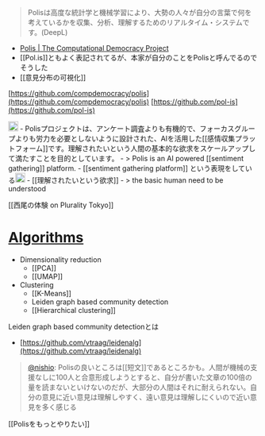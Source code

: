 
> Polisは高度な統計学と機械学習により、大勢の人々が自分の言葉で何を考えているかを収集、分析、理解するためのリアルタイム・システムです。(DeepL)
- [Polis | The Computational Democracy Project](https://compdemocracy.org/Polis/)
- [[Pol.is]]ともよく表記されてるが、本家が自分のことをPolisと呼んでるのでそうした
- [[意見分布の可視化]]



[https://github.com/compdemocracy/polis](https://github.com/compdemocracy/polis)
[https://github.com/pol-is](https://github.com/pol-is)

<img src='https://scrapbox.io/api/pages/nishio/gpt-4/icon' alt='gpt-4.icon' height="19.5"/>
- Polisプロジェクトは、アンケート調査よりも有機的で、フォーカスグループよりも労力を必要としないように設計された、AIを活用した[[感情収集プラットフォーム]]です。理解されたいという人間の基本的な欲求をスケールアップして満たすことを目的としています。
    - > Polis is an AI powered [[sentiment gathering]] platform.
        - [[sentiment gathering platform]] という表現をしている<img src='https://scrapbox.io/api/pages/nishio/nishio/icon' alt='nishio.icon' height="19.5"/>
    - [[理解されたいという欲求]]
        - > the basic human need to be understood

[[西尾の体験 on Plurality Tokyo]]

# [Algorithms](https://compdemocracy.org/algorithms/)
- Dimensionality reduction
    - [[PCA]]
    - [[UMAP]]
- Clustering
    - [[K-Means]]
    - Leiden graph based community detection
    - [[Hierarchical clustering]]

Leiden graph based community detectionとは
- [https://github.com/vtraag/leidenalg](https://github.com/vtraag/leidenalg)

> [@nishio](https://twitter.com/nishio/status/1645979580623355904): Polisの良いところは[[短文]]であるところかも。人間が機械の支援なしに100人と合意形成しようとすると、自分が書いた文章の100倍の量を読まないといけないのだが、大部分の人間はそれに耐えられない。自分の意見に近い意見は理解しやすく、遠い意見は理解しにくいので近い意見を多く感じる

[[Polisをもっとやりたい]]
